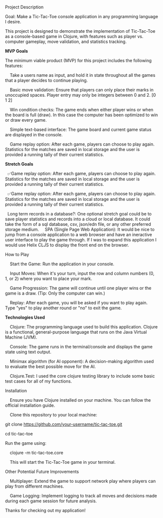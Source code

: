 Project Description

Goal: Make a Tic-Tac-Toe console application in any programming language I desire.

This project is designed to demonstrate the implementation of Tic-Tac-Toe as a console-based game in Clojure, with features such as player vs. computer gameplay, move validation, and statistics tracking.

**MVP Goals**
  
The minimum viable product (MVP) for this project includes the following features:

    Take a users name as input, and hold it in state throughout all the games that a player decides to continue playing.

    Basic move validation: Ensure that players can only place their marks in unoccupied spaces. Player entry may only be integers between 0 and 2. [0 1 2]

    Win condition checks: The game ends when either player wins or when the board is full (draw). In this case the computer has been optimized to win or draw every game.

    Simple text-based interface: The game board and current game status are displayed in the console.

    Game replay option: After each game, players can choose to play again. Statistics for the matches are saved in local storage and the user is provided a running tally of their current statistics.

**Stretch Goals**

    ✅Game replay option: After each game, players can choose to play again. Statistics for the matches are saved in local storage and the user is provided a running tally of their current statistics.

    ✅Game replay option: After each game, players can choose to play again. Statistics for the matches are saved in local storage and the user is provided a running tally of their current statistics.

    Long term records in a database?: One optional stretch goal could be to save player statistics and records into a cloud or local database. It could take the form of a sql database, csv, json/edn file, or any other preferred storage medium.
    
    SPA (Single Page Web Application): It would be nice to jump from a console application to a web browser and have an ineractive user interface to play the game through. If I was to expand this application I would use Helix CLJS to display the front end on the browser.
  
How to Play

    Start the Game: Run the application in your console.

    Input Moves: When it's your turn, input the row and column numbers (0, 1, or 2) where you want to place your mark.

    Game Progression: The game will continue until one player wins or the game is a draw. (Tip: Only the computer can win.)

    Replay: After each game, you will be asked if you want to play again. Type "yes" to play another round or "no" to exit the game.

**Technologies Used**

    Clojure: The programming language used to build this application. Clojure is a functional, general-purpose language that runs on the Java Virtual Machine (JVM).

    Console: The game runs in the terminal/console and displays the game state using text output.

    Minimax algorithm (for AI opponent): A decision-making algorithm used to evaluate the best possible move for the AI.

      Clojure.Test: I used the core clojure testing library to include some basic test cases for all of my functions.

Installation

    Ensure you have Clojure installed on your machine. You can follow the official installation guide.

    Clone this repository to your local machine:

git clone https://github.com/your-username/tic-tac-toe.git

cd tic-tac-toe

Run the game using:

    clojure -m tic-tac-toe.core

    This will start the Tic-Tac-Toe game in your terminal.

Other Potential Future Improvements

    Multiplayer: Extend the game to support network play where players can play from different machines.

    Game Logging: Implement logging to track all moves and decisions made during each game session for future analysis.

Thanks for checking out my application!